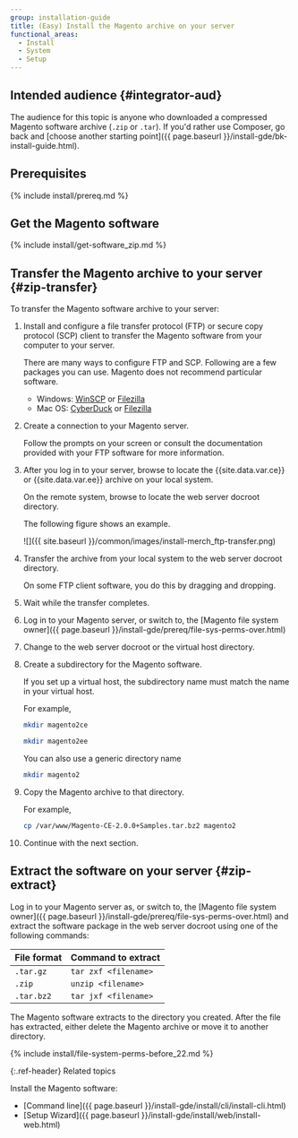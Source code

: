 ```yaml
---
group: installation-guide
title: (Easy) Install the Magento archive on your server
functional_areas:
  - Install
  - System
  - Setup
---
```


## Intended audience {#integrator-aud}

The audience for this topic is anyone who downloaded a compressed Magento software archive (`.zip` or `.tar`). If you'd rather use Composer, go back and [choose another starting point]({{ page.baseurl }}/install-gde/bk-install-guide.html).

## Prerequisites

{% include install/prereq.md %}

## Get the Magento software

{% include install/get-software_zip.md %}

## Transfer the Magento archive to your server {#zip-transfer}

To transfer the Magento software archive to your server:

1. Install and configure a file transfer protocol (FTP) or secure copy protocol (SCP) client to transfer the Magento software from your computer to your server.

   There are many ways to configure FTP and SCP. Following are a few packages you can use. Magento does not recommend particular software.

   * Windows: [WinSCP](https://winscp.net/eng/download.php) or [Filezilla](https://filezilla-project.org/download.php)
   * Mac OS: [CyberDuck](https://cyberduck.io/?l=en) or [Filezilla](https://filezilla-project.org/download.php)

2. Create a connection to your Magento server.

   Follow the prompts on your screen or consult the documentation provided with your FTP software for more information.

3. After you log in to your server, browse to locate the {{site.data.var.ce}} or {{site.data.var.ee}} archive on your local system.

   On the remote system, browse to locate the web server docroot directory.

   The following figure shows an example.

   ![]({{ site.baseurl }}/common/images/install-merch_ftp-transfer.png)

4. Transfer the archive from your local system to the web server docroot directory.

   On some FTP client software, you do this by dragging and dropping.

5. Wait while the transfer completes.
6. Log in to your Magento server, or switch to, the [Magento file system owner]({{ page.baseurl }}/install-gde/prereq/file-sys-perms-over.html)
7. Change to the web server docroot or the virtual host directory.
7. Create a subdirectory for the Magento software.

    If you set up a virtual host, the subdirectory name must match the name in your virtual host.

    For example,

    ```bash
    mkdir magento2ce
    ```

    ```bash
    mkdir magento2ee
    ```

    You can also use a generic directory name

    ```bash
    mkdir magento2
    ```

7. Copy the Magento archive to that directory.

    For example,

    ```bash
    cp /var/www/Magento-CE-2.0.0+Samples.tar.bz2 magento2
    ```

8. Continue with the next section.

## Extract the software on your server {#zip-extract}

Log in to your Magento server as, or switch to, the [Magento file system owner]({{ page.baseurl }}/install-gde/prereq/file-sys-perms-over.html) and extract the software package in the web server docroot using one of the following commands:

| File format | Command to extract    |
| ----------- | --------------------- |
| `.tar.gz`   | `tar zxf <filename>`  |
| `.zip`      | `unzip <filename>`    |
| `.tar.bz2` | `tar jxf <filename>` |

The Magento software extracts to the directory you created. After the file has extracted, either delete the Magento archive or move it to another directory.

{% include install/file-system-perms-before_22.md %}

{:.ref-header}
Related topics

Install the Magento software:

* [Command line]({{ page.baseurl }}/install-gde/install/cli/install-cli.html)
* [Setup Wizard]({{ page.baseurl }}/install-gde/install/web/install-web.html)
